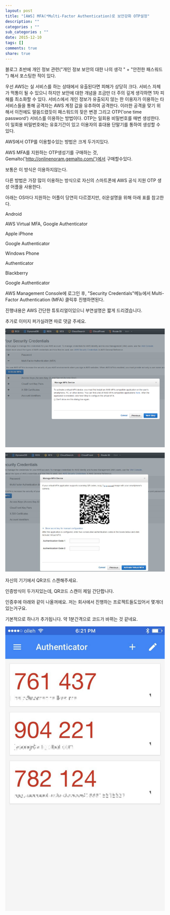 ```yaml
---
layout: post
title: "[AWS] MFA(*Multi-Factor Authentication)로 보안강화 OTP설정"
description: ""
categories : ""
sub_categories : ""
date: 2015-12-10
tags: []
comments: true
share: true
---
```


블로그 초반에 개인 정보 관련("개인 정보 보안의 대한 나의 생각 " + "안전한 패스워드 ") 해서 포스팅한 적이 있다.

우선 AWS는 실 서비스를 하는 상태에서 유출된다면 피해가 상당히 크다. 서비스 자체가 먹통이 될 수 있으니 하지만 보안에 대한 개념을
조금만 더 주의 깊게 생각하면 1차 피해를 최소화할 수 있다. 서비스에서 개인 정보가 유출되지 않는 한 이용자가 이용하는 타 서비스들을 통해
공격자는 AWS 계정 값을 유추하여 공격한다. 이러한 공격을 맞기 위해서 이전에도 말씀드렸듯이 패스워드의 잦은 변경 그리고 OTP('one
time password') 서비스를 이용하는 방법이다. OTP는 일회용 비밀번호를 매번 생성한다. 이 일회용 비밀번호에는 유효기간이 있고
이용자의 휴대용 단말기를 통하여 생성할 수 있다.

  

AWS에서 OTP를 이용할수있는 방법은 크게 두가지있다.

AWS MFA를 지원하는 OTP생성기를 구매하는 것, Gemalto('http://onlinenoram.gemalto.com/')에서
구매할수있다.

보통은 이 방식은 이용하지않는다.

  

다른 방법은 가장 많이 이용하는 방식으로 자신의 스마트폰에 AWS 공식 지원 OTP 생성 어플을 사용한다.

아래는 OS마다 지원하는 어플이 당연히 다르겠지만, 쉬운설명을 위해 아래 표를 참고한다.

  

Android

AWS Virtual MFA, Google Authenticator

Apple iPhone

Google Authenticator

Windows Phone

Authenticator

Blackberry

Google Authenticator

  

  

AWS Management Console에 로그인 후, "Security Credentials"메뉴에서 Multi-Factor
Authentication (MFA) 클릭후 진행하면된다.

진행내용은 AWS 간단한 튜토리얼이있으니 부연설명은 짧게 드리겠습니다.

추가로 이미지 퍼가실려면 따로 댓글 주세요.

  

  

  

![](/assets/images/posts/424/2576CE4656694278088AA1.PNG)

  

![](/assets/images/posts/424/216988465669427A121690.JPEG)

  

자신의 기기에서 QR코드 스캔해주세요.

인증방식이 두가지있는데, QR코드 스캔이 제일 간단합니다.

  

인증후에 아래와 같이 나올꺼에요. 저는 회사에서 진행하는 프로젝트들도있어서 몇개더있는거구요.

기본적으로 하나가 추가됩니다. 약 1분간격으로 코드가 바뀌는 것 같네요.

  

![](/assets/images/posts/424/2120024B566944CA224E44.JPEG)

  

